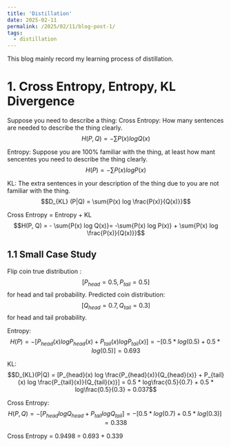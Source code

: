 ```yaml
---
title: 'Distillation'
date: 2025-02-11
permalink: /2025/02/11/blog-post-1/
tags:
  - distillation
---
```


This blog mainly record my learning process of distillation.

# 1. Cross Entropy,  Entropy,  KL Divergence 
Suppose you need to describe a thing:
Cross Entropy: How many sentences are needed to describe the thing clearly.  $$H(P, Q) = - \sum{P(x) log Q(x)}$$

Entropy: Suppose you are 100% familiar with the thing, at least how mant sencentes you need to describe the thing clearly. $$H(P) = -\sum{P(x) log P(x)}$$

KL: The extra sentences in your description of the thing due to you are not familiar with the thing.    $$D_{KL} (P|Q) = \sum{P(x) log \frac{P(x)}{Q(x)}}$$

Cross Entropy = Entropy + KL    
$$H(P, Q) = - \sum{P(x) log Q(x)}= -\sum{P(x) log P(x)} + \sum{P(x) log \frac{P(x)}{Q(x)}}$$

## 1.1 Small Case Study
Flip coin true distribution : $$[P_{head} = 0.5, P_{tail} = 0.5]$$ for head and tail probability.
Predicted coin distribution: $$[Q_{head} = 0.7, Q_{tail} = 0.3]$$ for head and tail probability.

Entropy:  $$H(P) = -[P_{head}(x) log P_{head}(x) + P_{tail}(x) log P_{tail}(x)] = -[0.5 * log(0.5) + 0.5 * log(0.5)] = 0.693$$

KL:        $$D_{KL}(P|Q) = [P_{head}(x) log \frac{P_{head}(x)}{Q_{head}(x)} + P_{tail}(x) log \frac{P_{tail}(x)}{Q_{tail}(x)}] = 0.5 * log\frac{0.5}{0.7} + 0.5 * log\frac{0.5}{0.3} = 0.037$$

Cross Entropy: $$H(P, Q) = - [P_{head} log Q_{head} + P_{tail} log Q_{tail}] = -[0.5 * log(0.7) + 0.5 * log(0.3)] = 0.338$$

Cross Entropy = 0.9498 = 0.693 + 0.339

